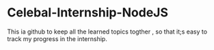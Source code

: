 # Celebal-Internship-NodeJS

This ia github to keep all the learned topics togther , so that it;s easy to track my progress in the internship.
